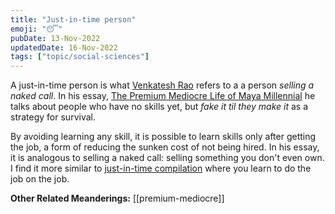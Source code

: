 ```yaml
---
title: "Just-in-time person"
emoji: "😴"
pubDate: 13-Nov-2022
updatedDate: 16-Nov-2022
tags: ["topic/social-sciences"]
---
```


A just-in-time person is what [Venkatesh Rao](https://www.ribbonfarm.com/) refers to a a person _selling a naked call_. In his essay, [The Premium Mediocre Life of Maya Millennial](https://www.ribbonfarm.com/2017/08/17/the-premium-mediocre-life-of-maya-millennial/) he talks about people who have no skills yet, but _fake it til they make it_ as a strategy for survival.

By avoiding learning any skill, it is possible to learn skills only after getting the job, a form of reducing the sunken cost of not being hired. In his essay, it is analogous to selling a naked call: selling something you don't even own. I find it more similar to [just-in-time compilation](https://en.wikipedia.org/wiki/Just-in-time_compilation) where you learn to do the job on the job.

**Other Related Meanderings:**
[[premium-mediocre]]